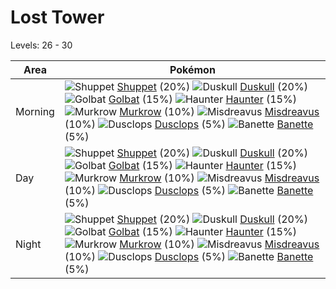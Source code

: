 # Lost Tower
Levels: 26 - 30

Area       | Pokémon
---        | ---
Morning    | ![][353]  [Shuppet] (20%) ![][355]  [Duskull] (20%) ![][042]  [Golbat] (15%)  ![][093]  [Haunter] (15%) ![][198]  [Murkrow] (10%) ![][200]  [Misdreavus] (10%)  ![][356]  [Dusclops] (5%) ![][354]  [Banette] (5%)
Day        | ![][353]  [Shuppet] (20%) ![][355]  [Duskull] (20%) ![][042]  [Golbat] (15%)  ![][093]  [Haunter] (15%) ![][198]  [Murkrow] (10%) ![][200]  [Misdreavus] (10%)  ![][356]  [Dusclops] (5%) ![][354]  [Banette] (5%)
Night      | ![][353]  [Shuppet] (20%) ![][355]  [Duskull] (20%) ![][042]  [Golbat] (15%)  ![][093]  [Haunter] (15%) ![][198]  [Murkrow] (10%) ![][200]  [Misdreavus] (10%)  ![][356]  [Dusclops] (5%) ![][354]  [Banette] (5%)


[042]: https://raw.githubusercontent.com/PokeAPI/sprites/master/sprites/pokemon/42.png "Golbat"
[093]: https://raw.githubusercontent.com/PokeAPI/sprites/master/sprites/pokemon/93.png "Haunter"
[198]: https://raw.githubusercontent.com/PokeAPI/sprites/master/sprites/pokemon/198.png "Murkrow"
[200]: https://raw.githubusercontent.com/PokeAPI/sprites/master/sprites/pokemon/200.png "Misdreavus"
[353]: https://raw.githubusercontent.com/PokeAPI/sprites/master/sprites/pokemon/353.png "Shuppet"
[354]: https://raw.githubusercontent.com/PokeAPI/sprites/master/sprites/pokemon/354.png "Banette"
[355]: https://raw.githubusercontent.com/PokeAPI/sprites/master/sprites/pokemon/355.png "Duskull"
[356]: https://raw.githubusercontent.com/PokeAPI/sprites/master/sprites/pokemon/356.png "Dusclops"
[Golbat]: /pokemon_changes/042.md
[Haunter]: /pokemon_changes/093.md
[Murkrow]: /pokemon_changes/198.md
[Misdreavus]: /pokemon_changes/200.md
[Shuppet]: /pokemon_changes/353.md
[Banette]: /pokemon_changes/354.md
[Duskull]: /pokemon_changes/355.md
[Dusclops]: /pokemon_changes/356.md
